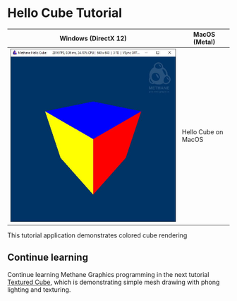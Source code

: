 # Hello Cube Tutorial

| Windows (DirectX 12) | MacOS (Metal) |
| -------------------- | ------------- |
| ![Hello Cube on Windows](Screenshots/HelloCubeWinDirectX12.jpg) | Hello Cube on MacOS |

This tutorial application demonstrates colored cube rendering 

## Continue learning

Continue learning Methane Graphics programming in the next tutorial [Textured Cube](../03-HelloCube), 
which is demonstrating simple mesh drawing with phong lighting and texturing.
